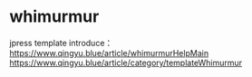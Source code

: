 # whimurmur
jpress template
introduce：
https://www.qingyu.blue/article/whimurmurHelpMain
https://www.qingyu.blue/article/category/templateWhimurmur
